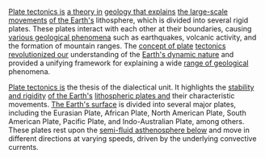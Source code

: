 

[Plate tectonics is](1/3/2/1/.Plate%20Tectonics) [a theory in](2/2/3/2/_Hypothesis-Theory) [geology that explains](1/3/2/1/.Plate%20Tectonics) [the large-scale movements](3/3/2/3/3/1/2/.Traditional%20Movements) [of the Earth's](1/3/2/.Earth) lithosphere, which is divided into several rigid plates. These plates interact with each other at their boundaries, causing [various geological phenomena](1/3/2/1/.Plate%20Tectonics) such as earthquakes, volcanic activity, and the formation of mountain ranges. The [concept of plate](1/3/2/1/.Plate%20Tectonics) [tectonics revolutionized our](1/3/2/1/.Plate%20Tectonics) understanding of the [Earth's dynamic nature](1/3/2/1/3/_Collision-Divergence) and provided a unifying framework for explaining a wide [range of geological](1/3/2/1/3/1/.Mountain%20Ranges) phenomena.

[Plate tectonics is](1/3/2/1/.Plate%20Tectonics) the thesis of the dialectical unit. It highlights the [stability and rigidity](2/2/2/1/3/3/1/3/.Structural%20Stability) [of the Earth's](1/3/2/.Earth) [lithospheric plates and](1/3/2/1/.Plate%20Tectonics) their characteristic movements. [The Earth's surface](1/3/2/.Earth) is divided into several major plates, including the Eurasian Plate, African Plate, North American Plate, South American Plate, Pacific Plate, and Indo-Australian Plate, among others. These plates rest upon the [semi-fluid asthenosphere below](3/1/1/1/1/2/2/2/_Porous-Dense) and move in different directions at varying speeds, driven by the underlying convective currents.


